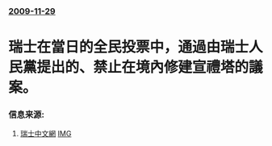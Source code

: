 ### [2009-11-29](/news/2009/11/29/index.md)

##### 
# 瑞士在當日的全民投票中，通過由瑞士人民黨提出的、禁止在境內修建宣禮塔的議案。




### 信息来源:

1. [瑞士中文網](http://www.swissinfo.ch/chi/front.html?siteSect=105&sid=11555341&cKey=1259527601000&ty=st) [IMG](http://www.swissinfo.ch/blob/7791724/365999a4c7f38d024abb6af3a9231b9c/keyimg20091129_11554119_2-data.jpg)
